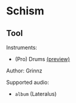 # Schism

## Tool

Instruments:

  * (Pro) Drums [(preview)](http://pages.cs.wisc.edu/~tolly/customs/?title=schism&artist=tool)

Author: Grinnz

Supported audio:

  * `album` (Lateralus)

